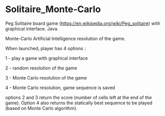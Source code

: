 # Solitaire_Monte-Carlo


Peg Solitaire board game (https://en.wikipedia.org/wiki/Peg_solitaire) with graphical interface. Java.

Monte-Carlo Artificial Intelligence resolution of the game.


When launched, player has 4 options :

1 - play a game with graphical interface

2 - random resolution of the game

3 - Monte Carlo resolution of the game

4 - Monte Carlo resolution, game sequence is saved

options 2 and 3 return the score (number of cells left at the end of the game). Option 4 also returns the statically best sequence to be played (based on Monte Carlo algorithm).
